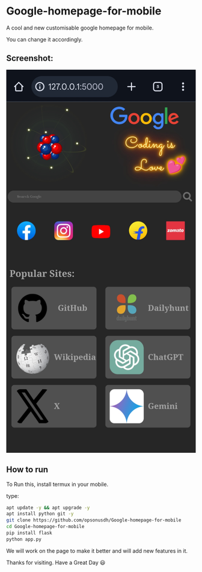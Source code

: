 # Google-homepage-for-mobile
A cool and new customisable google homepage for mobile.

You can change it accordingly.

## Screenshot:
![Screenshot of created homepage](images/Screenshot_2025-04-16-16-33-26-99_40deb401b9ffe8e1df2f1cc5ba480b12.jpg)

## How to run
To Run this, install termux in your mobile.

type:
```bash
apt update -y && apt upgrade -y
apt install python git -y
git clone https://github.com/opsonusdh/Google-homepage-for-mobile
cd Google-homepage-for-mobile
pip install flask
python app.py
```

We will work on the page to make it better and will add new features in it.

Thanks for visiting. Have a Great Day 😃


